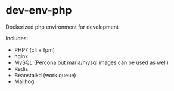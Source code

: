 # dev-env-php

Dockerized php environment for development

Includes:

* PHP7 (cli + fpm)
* nginx
* MySQL (Percona but maria/mysql images can be used as well)
* Redis
* Beanstalkd (work queue)
* Mailhog
